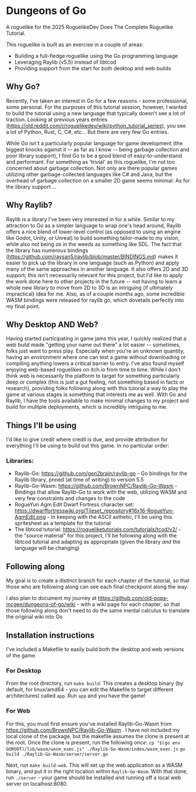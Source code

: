 # Dungeons of Go
A roguelike for the 2025 RoguelikeDev Does The Complete Roguelike Tutorial.

This roguelike is built as an exercise in a couple of areas:
* Building a full-fledge roguelike using the Go programming language
* Leveraging Raylib (v5.5) instead of libtcod
* Providing support from the start for both desktop and web builds


## Why Go?
Recently, I've taken an interest in Go for a few reasons - some professional, some personal. For the purposes of this tutorial session, however, I wanted to build the tutorial using a new language that typically doesn't see a lot of traction. Looking at previous years entries (https://old.reddit.com/r/roguelikedev/wiki/python_tutorial_series), you see a lot of Python, Rust, C, C#, etc... But there are very few Go entries.

While Go isn't a particularly popular language for game development (the biggest knocks against it -- as far as I know -- being garbage collection and poor library support), I find Go to be a good blend of easy-to-understand and performant. For something as 'trivial' as this roguelike, I'm not too concerned about garbage collection. Not only are there popular games utilizing other garbage-collected languages like C# and Java, but the overhead of garbage collection on a smaller 2D game seems minimal. As for the library support ...

## Why Raylib?
Raylib is a library I've been very interested in for a while. Similar to my attraction to Go as a simpler language to wrap one's head around, Raylib offers a nice blend of lower-level control (as opposed to using an engine like Godot, Unity, or Unreal) to build something tailor-made to my vision, while also not being _as_ in the weeds as something like SDL. The fact that the library has numerous bindings (https://github.com/raysan5/raylib/blob/master/BINDINGS.md) makes it easier to pick up the library in one language (such as Python) and apply many of the same approaches in another language. It also offers 2D and 3D support; this isn't necessarily relevant for this project, but I'd like to apply the work done here to other projects in the future -- not having to learn a whole new library to move from 2D to 3D is an intriguing (if ultimately impractical) idea for me. Also, as of a couple months ago, some incredible WASM bindings were released for raylib go, which dovetails perfectly into my final point.

## Why Desktop AND Web?
Having started participating in game jams this year, I quickly realized that a web build made "getting your name out there" a lot easier -- sometimes, folks just want to press play. Especially when you're an unknown quantity, having an environment where one can test a game without downloading or compiling anything lowers a critical barrier to entry. I've also found myself enjoying web-based roguelikes on itch.io from time to time. While I don't think web is necessarily the platform to target for something particularly deep or complex (this is just a gut feeling, not something based in facts or research), providing folks following along with this tutorial a way to play the game at various stages is something that interests me as well. With Go and Raylib, I have the tools available to make minimal changes to my project and build for multiple deployments, which is incredibly intriguing to me.

## Things I'll be using
I'd like to give credit where credit is due, and provide attribution for everything I'll be using to build out this game. In no particular order:

### Libraries:
* Raylib-Go: https://github.com/gen2brain/raylib-go - Go bindings for the Raylib library, pnned (at time of writing) to version 5.5
* Raylib-Go-Wasm: https://github.com/BrownNPC/Raylib-Go-Wasm - Bindings that allow Raylib-Go to work with the web, utilizing WASM and very few constraints and changes to the code
* RogueYun Agm Edit Dwarf Fortress character set: https://dwarffortresswiki.org/Tileset_repository#16x16-RogueYun-AgmEdit.png - In keeping with the ASCII asthetic, I'll be using this spritesheet as a template for the tutorial
* The libtcod tutorial: https://rogueliketutorials.com/tutorials/tcod/v2/ - the "source material" for this project, I'll be following along with the libtcod tutorial and adapting as appropriate (given the library _and_ the language will be changing)

## Following along
My goal is to create a distinct branch for each chapter of the tutorial, so that those who are following along can see each final checkpoint along the way. 

I also plan to document my journey at https://github.com/old-pops-mcgee/dungeons-of-go/wiki - with a wiki page for each chapter, so that those following along don't need to do the same mental calculus to translate the original wiki into Go

## Installation instructions
I've included a Makefile to easily build both the desktop and web versions of the game

### For Desktop
From the root directory, run `make build`. This creates a desktop binary (by default, for linux/amd64 - you can edit the Makefile to target different architectures) called `app`. Run `app` and you have the game!

### For Web
For this, you must first ensure you've installed Raylib-Go-Wasm from https://github.com/BrownNPC/Raylib-Go-Wasm . I have not included my local clone of the package, but the makefile assumes the clone is present at the root. Once the clone is present, run the following _once_:
`cp "$(go env GOROOT)/lib/wasm/wasm_exec.js" ./Raylib-Go-Wasm/index/wasm_exec.js`
`go build ./Raylib-Go-Wasm/server/server.go`

Next, run `make build-web`. This will set up the web application as a WASM binary, and put it in the right location within `Raylib-Go-Wasm`. With that done, run `./server` - your game should be installed and running off a local web server on localhost:8080.
